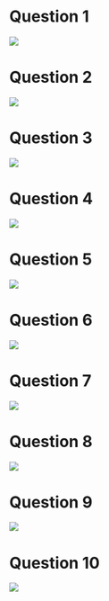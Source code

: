 <h1>Question 1</h1>
<img src="https://github.com/Yogaprasadmk/Terv_Academy_Java_Practice_Question_Answer/assets/120255515/d01e3deb-2bfe-4ec1-a700-3e0947c2da0e"/>
<h1>Question 2</h1>
<img src="https://github.com/Yogaprasadmk/Terv_Academy_Java_Practice_Question_Answer/assets/120255515/cdf54a1a-ca1f-4716-beb5-3d744f78bbf5"/>
<h1>Question 3</h1>
<img src="https://github.com/Yogaprasadmk/Terv_Academy_Java_Practice_Question_Answer/assets/120255515/3a8e73cc-557f-41b1-ac14-a7efec7e2922"/>
<h1>Question 4</h1>
<img src="https://github.com/Yogaprasadmk/Terv_Academy_Java_Practice_Question_Answer/assets/120255515/4d5d3f34-cca2-4784-8dd0-b4761b149b06"/>
<h1>Question 5</h1>
<img src="https://github.com/Yogaprasadmk/Terv_Academy_Java_Practice_Question_Answer/assets/120255515/86636b40-cec4-48d7-9199-70f3ed033fa0"/>
<h1>Question 6</h1>
<img src="https://github.com/Yogaprasadmk/Terv_Academy_Java_Practice_Question_Answer/assets/120255515/85e0e3e1-1b48-491e-a10f-864059496645"/>
<h1>Question 7</h1>
<img src="https://github.com/Yogaprasadmk/Terv_Academy_Java_Practice_Question_Answer/assets/120255515/bdf9d5d2-ed1c-44f5-8fb9-1ae7203b9f7b"/>
<h1>Question 8</h1>
<img src="https://github.com/Yogaprasadmk/Terv_Academy_Java_Practice_Question_Answer/assets/120255515/3b47e5de-7743-486d-b71f-c840a81dc073"/>
<h1>Question 9</h1>
<img src="https://github.com/Yogaprasadmk/Terv_Academy_Java_Practice_Question_Answer/assets/120255515/637ae560-b246-4f77-8871-ec40d1587167"/>

<h1>Question 10</h1>
<img src="https://github.com/Yogaprasadmk/Terv_Academy_Java_Practice_Question_Answer/assets/120255515/1df59c0b-8fc9-4551-a7a8-304afd767da2"/>
